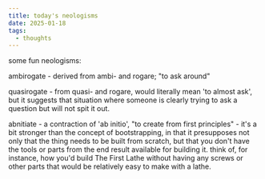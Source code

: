 ```yaml
---
title: today's neologisms
date: 2025-01-18
tags:
  - thoughts
---
```

some fun neologisms:

ambirogate - derived from ambi- and rogare; "to ask around"

quasirogate - from quasi- and rogare, would literally mean 'to almost ask', but it suggests that situation where someone is clearly trying to ask a question but will not spit it out.

abnitiate - a contraction of 'ab initio', "to create from first principles" - it's a bit stronger than the concept of bootstrapping, in that it presupposes not only that the thing needs to be built from scratch, but that you don't have the tools or parts from the end result available for building it. think of, for instance, how you'd build The First Lathe without having any screws or other parts that would be relatively easy to make with a lathe. 